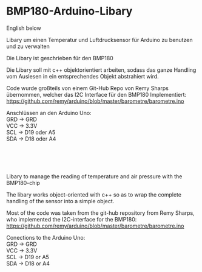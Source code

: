 # BMP180-Arduino-Libary
English below

Libary um einen Temperatur und Luftdrucksensor für Arduino zu benutzen und zu verwalten

Die Libary ist geschrieben für den BMP180
  
Die Libary soll mit c++ objektorientiert arbeiten, sodass das ganze Handling vom Auslesen in ein entsprechendes Objekt abstrahiert wird.

Code wurde großteils von einem Git-Hub Repo von Remy Sharps übernommen, welcher das I2C Interface für den BMP180 Implementiert:
https://github.com/remy/arduino/blob/master/barometre/barometre.ino

Anschlüssen an den Arduino Uno:  
GRD  -> GRD  
VCC  -> 3.3V  
SCL  -> D19 oder A5  
SDA  -> D18 oder A4  
<br>
<br>
<br>
<br>

Libary to manage the reading of temperature and air pressure with the BMP180-chip

The libary works object-oriented with c++  so as to wrap the complete handling of the sensor into a simple object.

Most of the code was taken from the git-hub repository from Remy Sharps, who implemented the I2C-interface for the BMP180:
https://github.com/remy/arduino/blob/master/barometre/barometre.ino

Conections to the Arduino Uno:  
GRD  -> GRD  
VCC  -> 3.3V  
SCL  -> D19 or A5  
SDA  -> D18 or A4  
